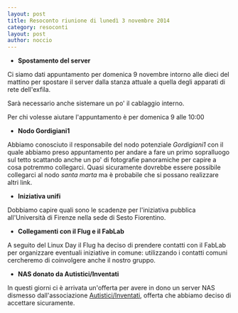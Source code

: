 ```yaml
---
layout: post
title: Resoconto riunione di lunedì 3 novembre 2014
category: resoconti
layout: post
author: noccio
---
```


* **Spostamento del server**

Ci siamo dati appuntamento per domenica 9 novembre intorno alle dieci
del mattino per spostare il server dalla stanza attuale a quella degli
apparati di rete dell'exfila.

Sarà necessario anche sistemare un po' il cablaggio interno.

Per chi volesse aiutare l'appuntamento è per domenica 9 alle 10:00

* **Nodo Gordigiani1**

Abbiamo conosciuto il responsabile del nodo potenziale *Gordigiani1*
con il quale abbiamo preso appuntamento per andare a fare un primo
sopralluogo sul tetto scattando anche un po' di fotografie panoramiche
per capire a cosa potremmo collegarci. Quasi sicuramente dovrebbe
essere possibile collegarci al nodo *santa marta* ma è probabile che
si possano realizzare altri link.

* **Iniziativa unifi**

Dobbiamo capire quali sono le scadenze per l'iniziativa pubblica
all'Università di Firenze nella sede di Sesto Fiorentino.

* **Collegamenti con il Flug e il FabLab**

A seguito del Linux Day il Flug ha deciso di prendere contatti con il
FabLab per organizzare eventuali iniziative in comune: utilizzando i
contatti comuni cercheremo di coinvolgere anche il nostro gruppo.

* **NAS donato da Autistici/Inventati**

In questi giorni ci è arrivata un'offerta per avere in dono un server
NAS dismesso dall'associazione
[Autistici/Inventati](https://www.autistici.org), offerta che abbiamo
deciso di accettare sicuramente.
